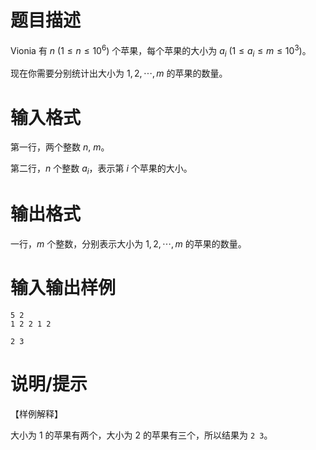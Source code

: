 # 题目描述

Vionia 有 $n~(1 \leq n \leq {10}^6)$ 个苹果，每个苹果的大小为 $a_i~(1 \leq a_i \leq m \leq {10}^3)$。

现在你需要分别统计出大小为 $1,2,\cdots,m$ 的苹果的数量。

# 输入格式

第一行，两个整数 $n,~m$。

第二行，$n$ 个整数 $a_i$，表示第 $i$ 个苹果的大小。

# 输出格式

一行，$m$ 个整数，分别表示大小为 $1,2,\cdots,m$ 的苹果的数量。

# 输入输出样例

```input1
5 2
1 2 2 1 2
```

```output1
2 3
```

# 说明/提示

【样例解释】

大小为 $1$ 的苹果有两个，大小为 $2$ 的苹果有三个，所以结果为 `2 3`。
